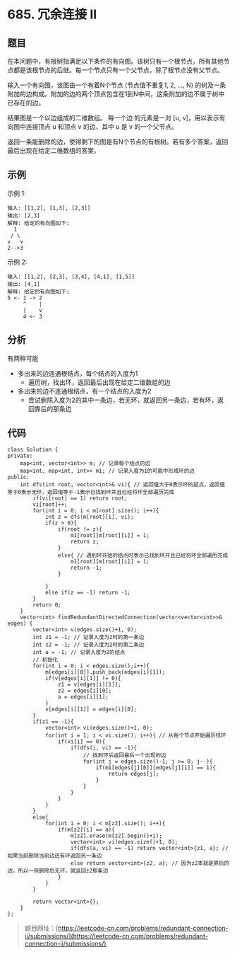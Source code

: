 # 685. 冗余连接 II

## 题目

在本问题中，有根树指满足以下条件的有向图。该树只有一个根节点，所有其他节点都是该根节点的后继。每一个节点只有一个父节点，除了根节点没有父节点。

输入一个有向图，该图由一个有着N个节点 (节点值不重复1, 2, ..., N) 的树及一条附加的边构成。附加的边的两个顶点包含在1到N中间，这条附加的边不属于树中已存在的边。

结果图是一个以边组成的二维数组。 每一个边 的元素是一对 [u, v]，用以表示有向图中连接顶点 u 和顶点 v 的边，其中 u 是 v 的一个父节点。

返回一条能删除的边，使得剩下的图是有N个节点的有根树。若有多个答案，返回最后出现在给定二维数组的答案。

## 示例

示例 1:
	
	输入: [[1,2], [1,3], [2,3]]
	输出: [2,3]
	解释: 给定的有向图如下:
	  1
	 / \
	v   v
	2-->3

示例 2:

	输入: [[1,2], [2,3], [3,4], [4,1], [1,5]]
	输出: [4,1]
	解释: 给定的有向图如下:
	5 <- 1 -> 2
	     ^    |
	     |    v
	     4 <- 3

## 分析

有两种可能

* 多出来的边连通根结点，每个结点的入度为1
	* 遍历树，找出环，返回最后出现在给定二维数组的边
* 多出来的边不连通根结点，有一个结点的入度为2
	* 尝试删除入度为2的其中一条边，若无环，就返回另一条边，若有环，返回靠后的那条边

## 代码
	
	class Solution {
	private:
	    map<int, vector<int>> m; // 记录每个结点的边
	    map<int, map<int, int>> m1; // 记录入度为1的可能中形成环的边
	public:
	    int dfs(int root, vector<int>& vi){ // 返回值大于0表示环的起点，返回值等于0表示无环，返回值等于-1表示已找到环并且已经将环全部遍历完成
	        if(vi[root] == 1) return root;
	        vi[root]++;
	        for(int i = 0; i < m[root].size(); i++){
	            int z = dfs(m[root][i], vi);
	            if(z > 0){
	                if(root != z){
	                    m1[root][m[root][i]] = 1;
	                    return z;
	                }
	                else{ // 遇到环开始的结点时表示已找到环并且已经将环全部遍历完成
	                    m1[root][m[root][i]] = 1;
	                    return -1;
	                }
	                    
	            }
	            else if(z == -1) return -1;
	        }
	        return 0; 
	    }
	    vector<int> findRedundantDirectedConnection(vector<vector<int>>& edges) {
	        vector<int> v(edges.size()+1, 0);
	        int z1 = -1; // 记录入度为2时的第一条边
	        int z2 = -1; // 记录入度为2时的第二条边
	        int a = -1; // 记录入度为2的结点
	        // 初始化
	        for(int i = 0; i < edges.size();i++){
	            m[edges[i][0]].push_back(edges[i][1]);
	            if(v[edges[i][1]] != 0){
	                z1 = v[edges[i][1]];
	                z2 = edges[i][0];
	                a = edges[i][1];
	            }
	            v[edges[i][1]] = edges[i][0];
	        }
	        if(z1 == -1){
	            vector<int> vi(edges.size()+1, 0);
	            for(int i = 1; i < vi.size(); i++){ // 从每个节点开始遍历找环
	                if(vi[i] == 0){
	                    if(dfs(i, vi) == -1){
	                        // 找到环后返回最后一个出现的边
	                        for(int j = edges.size()-1; j >= 0; j--){
	                            if(m1[edges[j][0]][edges[j][1]] == 1){
	                                return edges[j];
	                            }
	                        }
	                    }
	                }
	            }
	        }
	        else{
	            for(int i = 0; i < m[z2].size(); i++){
	                if(m[z2][i] == a){
	                    m[z2].erase(m[z2].begin()+i);
	                    vector<int> vi(edges.size()+1, 0);
	                    if(dfs(a, vi) == -1) return vector<int>{z1, a}; // 如果当前删除当前边还有环返回另一条边
	                    else return vector<int>{z2, a}; // 因为z2本就是靠后的边，所以一但删除后无环，就返回z2那条边
	                }
	            }
	        }
	
	        return vector<int>{};
	    }
	};

> 题目网址：[https://leetcode-cn.com/problems/redundant-connection-ii/submissions/](https://leetcode-cn.com/problems/redundant-connection-ii/submissions/)